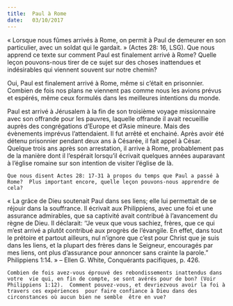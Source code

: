 ```yaml
---
title:  Paul à Rome
date:   03/10/2017
---
```


« Lorsque nous fûmes arrivés à Rome, on permit à Paul de demeurer en son  particulier, avec un soldat qui le gardait. » (Actes 28: 16, LSG). Que nous  apprend ce texte sur comment Paul est finalement arrivé à Rome? Quelle leçon  pouvons-nous tirer de ce sujet sur des choses inattendues et indésirables qui  viennent souvent sur notre chemin? 

Oui, Paul est finalement arrivé à Rome, même si c’était en prisonnier. Combien  de fois nos plans ne viennent pas comme nous les avions prévus et espérés,  même ceux formulés dans les meilleures intentions du monde. 

Paul est arrivé à Jérusalem à la fin de son troisième voyage missionnaire avec  son offrande pour les pauvres, laquelle offrande il avait recueillie auprès des  congrégations d’Europe et d’Asie mineure. Mais des évènements imprévus  l’attendaient. Il fut arrêté et enchainé. Après avoir été détenu prisonnier  pendant deux ans à Césarée, il fait appel à César. Quelque trois ans après son  arrestation, il arrive à Rome, probablement pas de la manière dont il l’espérait  lorsqu’il écrivait quelques années auparavant à l’église romaine sur son  intention de visiter l’église de là. 

`Que nous disent Actes 28: 17-31 à propos du temps que Paul a passé à Rome?  Plus important encore, quelle leçon pouvons-nous apprendre de cela?` 

« La grâce de Dieu soutenait Paul dans ses liens; elle lui permettait de se  réjouir dans la souffrance. Il écrivait aux Philippiens, avec une foi et une  assurance admirables, que sa captivité avait contribué à l’avancement du règne  de Dieu. Il déclarait: ‘‘Je veux que vous sachiez, frères, que ce qui m’est arrivé a  plutôt contribué aux progrès de l’évangile.  En effet, dans tout le prétoire et  partout ailleurs, nul n’ignore que c’est pour Christ que je suis dans les liens, et  la plupart des frères dans le Seigneur, encouragés par mes liens, ont plus  d’assurance pour annoncer sans crainte la parole.” Philippiens 1:14. » – Ellen G.  White, Conquérants pacifiques, p. 426. 

`Combien de fois avez-vous éprouvé des rebondissements inattendus dans votre  vie qui, en fin de compte, se sont avérés pour de bon? (Voir Philippiens 1:12).  Comment pouvez-vous, et devriezvous avoir la foi à travers ces expériences  pour faire confiance à Dieu dans des circonstances où aucun bien ne semble  être en vue?`